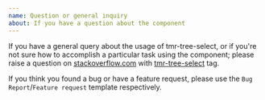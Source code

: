 ```yaml
---
name: Question or general inquiry
about: If you have a question about the component
---
```


If you have a general query about the usage of tmr-tree-select, or if you're not sure how to accomplish a particular task using the component; please raise a question on [stackoverflow.com](https://stackoverflow.com) with [tmr-tree-select](https://stackoverflow.com/questions/tagged/tmr-tree-select) tag.

If you think you found a bug or have a feature request, please use the `Bug Report`/`Feature request` template respectively.
